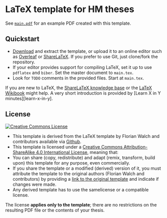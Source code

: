 # LaTeX template for HM theses

See [`main.pdf`][sample-pdf] for an example PDF created with this template.
## Quickstart

 * [Download][template-download] and extract the template, or upload it to an online editor such as [Overleaf][overleaf] or [ShareLaTeX][sharelatex]. If you prefer to use Git, just clone/fork the repository.
 * If your editor provides support for compiling LaTeX, set it up to use `pdflatex` and `biber`. Set the master document to `main.tex`.
 * Look for `TODO` comments in the provided files. Start at `main.tex`.

If you are new to LaTeX, the [ShareLaTeX knowledge base][sharelatex-kb] or the [LaTeX Wikibook][latex-wikibook] might help. A very short introduction is provided by [Learn X in Y minutes][learn-x-in-y].

## License

[![Creative Commons License][license-image]][license]

- This template is derived from the LaTeX template by Florian Walch and contributors available via [Github](https://github.com/fwalch/tum-thesis-latex).
- This template is licensed under a [Creative Commons Attribution-ShareAlike 4.0 International License](https://creativecommons.org/licenses/by-sa/4.0/), meaning that:
- You can share (copy, redistribute) and adapt (remix, transform, build upon) this template for any purpose, even commercially.
- If you share the template or a modified (derived) version of it, you must attribute the template to the original authors (Florian Walch and contributors) by providing a [link to the original template](https://github.com/fwalch/tum-thesis-latex) and indicate if changes were made.
- Any derived template has to use the samelicense or a compatible license.

The license **applies only to the template**; there are no restrictions on the resulting PDF file or the contents of your thesis.

[template-download]: https://gitlab.lrz.de/christian-moeller/thesis-template/-/archive/main/thesis-template-main.zip
[latex-wikibook]: https://en.wikibooks.org/wiki/LaTeX
[license-compatible]: https://creativecommons.org/compatiblelicenses
[license-image]: https://i.creativecommons.org/l/by-sa/4.0/88x31.png
[license]: https://creativecommons.org/licenses/by-sa/4.0/
[overleaf]: https://www.overleaf.com/
[sample-pdf]: ./main.pdf
[sharelatex-kb]: https://www.sharelatex.com/learn
[sharelatex]: https://www.sharelatex.com/
[template-authors]: https://github.com/fwalch/tum-thesis-latex/graphs/contributors
[template-url]: https://github.com/fwalch/tum-thesis-latex
[learn-xin-y]: https://learnxinyminutes.com/docs/latex/
